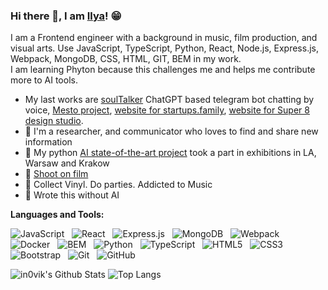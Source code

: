 ### Hi there 👋, I am [Ilya](https://in0vik.github.io/)! 😁

I am a Frontend engineer with a background in music, film production, and visual arts. 
Use JavaScript, TypeScript, Python, React, Node.js, Express.js, Webpack, 
MongoDB, CSS, HTML, GIT, BEM in my work.  
I am learning Phyton because this challenges me and helps me contribute more to AI tools.

- My last works are [soulTalker](https://github.com/in0vik/tg-bot-talktochatgpt) СhatGPT based telegram bot chatting by voice, [Mesto project](https://github.com/in0vik/movies-explorer-api), [website for startups.family](https://startups.family/en/), [website for Super 8 design studio](https://super8collective.com/).
- 🔭 I'm a researcher, and communicator who loves to find and share new information
- 👾 My python [AI state-of-the-art project](https://portraitofprotesters.github.io/v/) took a part in exhibitions in LA, Warsaw and Krakow
- 📸 [Shoot on film](https://www.instagram.com/inovik)
- 🥁 Collect Vinyl. Do parties. Addicted to Music
- 🔮 Wrote this without AI


**Languages and Tools:** 

![JavaScript](https://img.shields.io/badge/-JavaScript-black?logo=javascript&style=social)&nbsp;&nbsp;
![React](https://img.shields.io/badge/-React-black?logo=react&style=social)&nbsp;&nbsp;
![Express.js](https://img.shields.io/badge/-Express-black?logo=express&style=social)&nbsp;&nbsp;
![MongoDB](https://img.shields.io/badge/-MongoDB-black?logo=mongodb&style=social)&nbsp;&nbsp;
![Webpack](https://img.shields.io/badge/-Webpack-black?logo=webpack&style=social)&nbsp;&nbsp;
![Docker](https://img.shields.io/badge/-Docker-black?logo=Docker&style=social)&nbsp;&nbsp;
![BEM](https://img.shields.io/badge/-BEM-black?logo=BEM&style=social)&nbsp;&nbsp;
![Python](https://img.shields.io/badge/-Python-black?logo=Python&style=social)&nbsp;&nbsp;
![TypeScript](https://img.shields.io/badge/-TypeScript-black?logo=Typescript&style=social)&nbsp;&nbsp;
![HTML5](https://img.shields.io/badge/-HTML5-black?logo=html5&style=social)&nbsp;&nbsp;
![CSS3](https://img.shields.io/badge/-CSS3-black?logo=css3&style=social)&nbsp;&nbsp;
![Bootstrap](https://img.shields.io/badge/-Bootstrap-black?logo=bootstrap&style=social)&nbsp;&nbsp;
![Git](https://img.shields.io/badge/-Git-black?logo=git&style=social)&nbsp;&nbsp;
![GitHub](https://img.shields.io/badge/-GitHub-black?logo=github&style=social)&nbsp;&nbsp;

![in0vik's Github Stats](https://github-readme-stats-sigma-five.vercel.app/api?username=in0vik&show_icons=true&count_private=true&theme=transparent&include_all_commits=true&disable_animations=true)
![Top Langs](https://github-readme-stats-sigma-five.vercel.app/api/top-langs/?username=in0vik&layout=compact&theme=transparent)

